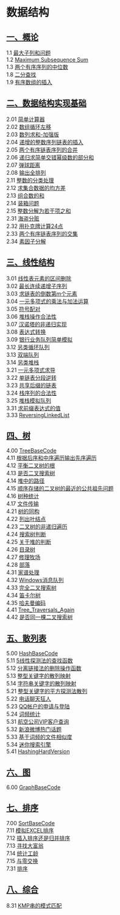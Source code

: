 # 数据结构
## [一、概论](/Base)
1.1 [最大子列和问题](/Base/1_01_BaseMaxSubSum/1_01_BaseMaxSubSum.cpp)  
1.2 [Maximum Subsequence Sum](/Base/1_02_MaxSubSum/1_02_MaxSubSum.cpp)  
1.3 [两个有序序列的中位数](/Base/1_03_MeanFor2S/1_03_MeanFor2S.cpp)  
1.8 [二分查找](/Base/1_08_BinarySearch/1_08_BinarySearch.cpp)  
1.9 [有序数组的插入](/Base/1_09_Insert/1_09_Insert.cpp)  

## [二、数据结构实现基础](/DSBase)
2.01 [简单计算器](/DSBase/2_01_简单计算器/2_01_简单计算器.cpp)  
2.02 [数组循环左移](/DSBase/2_02_数组循环左移/2_02_数组循环左移.cpp)  
2.03 [数列求和-加强版](/DSBase/2_03_数列求和加强版/2_03_数列求和加强版.cpp)  
2.04 [递增的整数序列链表的插入](/DSBase/2_04_递增的整数序列链表的插入/2_04_递增的整数序列链表的插入.cpp)  
2.05 [两个有序链表序列的合并](/DSBase/2_05_两个有序链表序列的合并/2_05_两个有序链表序列的合并.cpp)  
2.06 [递归求简单交错幂级数的部分和](/DSBase/2_06_递归求简单交错幂级数的部分和/2_06_递归求简单交错幂级数的部分和.cpp)  
2.07 [弹球距离](/DSBase/2_07_弹球距离/2_07_弹球距离.cpp)  
2.08 [输出全排列](/DSBase/2_08_输出全排列/2_08_输出全排列.cpp)  
2.11 [整数的分类处理](/DSBase/2_08_输出全排列/2_08_输出全排列.cpp)  
2.12 [求集合数据的均方差](/DSBase/2_12_求集合数据的均方差/2_12_求集合数据的均方差.cpp)   
2.13 [组合数的和](/DSBase/2_13_组合数的和/2_13_组合数的和.cpp)  
2.14 [装箱问题](/DSBase/2_14_装箱问题/2_14_装箱问题.cpp)  
2.15 [整数分解为若干项之和](/DSBase/2_15_整数分解为若干项之和/2_15_整数分解为若干项之和.cpp)  
2.31 [海盗分赃](/DSBase/2_31_海盗分赃/2_31_海盗分赃.cpp)  
2.32 [用扑克牌计算24点](/DSBase/2_32_用扑克牌计算24点/2_32_用扑克牌计算24点.cpp)  
2.33 [两个有序链表序列的交集](/DSBase/2_33_两个有序链表序列的交集/2_33_两个有序链表序列的交集.cpp)  
2.34 [素因子分解](/DSBase/2_34_素因子分解/2_34_素因子分解.cpp)  

## [三、线性结构](/Linear)
3.01 [线性表元素的区间删除](/Linear/3_01_线性表元素的区间删除/3_01_线性表元素的区间删除.cpp)  
3.02 [最长连续递增子序列](/Linear/3_02_最长连续递增子序列/3_02_最长连续递增子序列.cpp)  
3.03 [求链表的倒数第m个元素](/Linear/3_03_求链表的倒数第m个元素/3_03_求链表的倒数第m个元素.cpp)  
3.04 [一元多项式的乘法与加法运算](/Linear/3_04_一元多项式的乘法与加法运算/3_04_一元多项式的乘法与加法运算.cpp)  
3.05 [符号配对](/Linear/3_05_符号配对/3_05_符号配对.cpp)  
3.06 [堆栈操作合法性](/Linear/3_06_堆栈操作合法性/3_06_堆栈操作合法性.cpp)  
3.07 [汉诺塔的非递归实现](/Linear/3_07_汉诺塔的非递归实现/3_07_汉诺塔的非递归实现.cpp)  
3.08 [表达式转换](/Linear/3_08_表达式转换/3_08_表达式转换.cpp)  
3.09 [银行业务队列简单模拟](/Linear/3_09_银行业务队列简单模拟/3_09_银行业务队列简单模拟.cpp)  
3.12 [另类循环队列](/Linear/3_12_另类循环队列/3_12_另类循环队列.cpp)  
3.13 [双端队列](/Linear/3_13_双端队列/3_13_双端队列.cpp)  
3.14 [另类堆栈](/Linear/3_14_另类堆栈/3_14_另类堆栈.cpp)  
3.21 [一元多项式求导](/Linear/3_21_一元多项式求导/3_21_一元多项式求导.cpp)  
3.22 [单链表分段逆转](/Linear/3_22_单链表分段逆转/3_22_单链表分段逆转.cpp)  
3.23 [共享后缀的链表](/Linear/3_23_共享后缀的链表/3_23_共享后缀的链表.cpp)  
3.24 [栈序列的合法性](/Linear/3_24_出栈序列的合法性/3_24_出栈序列的合法性.cpp)  
3.25 [堆栈模拟队列](/Linear/3_25_堆栈模拟队列/3_25_堆栈模拟队列.cpp)  
3.31 [求前缀表达式的值](/Linear/3_31_求前缀表达式的值/3_31_求前缀表达式的值.cpp)  
3.33 [ReversingLinkedList](/Linear/3_33_ReversingLinkedList/3_33_ReversingLinkedList.cpp)  

## [四、树](/Tree)
4.00 [TreeBaseCode](/Tree/4_00_TreeBaseCode/4_00_TreeBaseCode.cpp)  
4.11 [根据后序和中序遍历输出先序遍历](/Tree/4_11_根据后序和中序遍历输出先序遍历/4_11_根据后序和中序遍历输出先序遍历.cpp)  
4.12 [平衡二叉树的根](/Tree/4_12_平衡二叉树的根/4_12_平衡二叉树的根.cpp)  
4.13 [是否二叉搜索树](/Tree/4_13_是否二叉搜索树/4_13_是否二叉搜索树.cpp)  
4.14 [堆中的路径](/Tree/4_14_堆中的路径/4_14_堆中的路径.cpp)  
4.15 [顺序存储的二叉树的最近的公共祖先问题](/Tree/4_15_顺序存储的二叉树的最近的公共祖先问题/4_15_顺序存储的二叉树的最近的公共祖先问题.cpp)  
4.16 [树种统计](/Tree/4_16_树种统计/4_16_树种统计.cpp)  
4.17 [文件传输](/Tree/4_17_文件传输/4_17_文件传输.cpp)  
4.21 [树的同构](/Tree/4_21_树的同构/4_21_树的同构.cpp)  
4.22 [列出叶结点](/Tree/4_22_列出叶结点/4_22_列出叶结点.cpp)  
4.23 [二叉树的非递归遍历](/Tree/4_23_二叉树的非递归遍历/4_23_二叉树的非递归遍历.cpp)  
4.24 [搜索树判断](/Tree/4_24_搜索树判断/4_24_搜索树判断.cpp)  
4.25 [关于堆的判断](/Tree/4_25_关于堆的判断/4_25_关于堆的判断.cpp)  
4.26 [目录树](/Tree/4_26_目录树/4_26_目录树.cpp)  
4.27 [修理牧场](/Tree/4_27_修理牧场/4_27_修理牧场.cpp)  
4.28 [部落](/Tree/4_28_部落/4_28_部落.cpp)  
4.31 [家谱处理](/Tree/4_31_家谱处理/4_31_家谱处理.cpp)  
4.32 [Windows消息队列](/Tree/4_32_Windows消息队列/4_32_Windows消息队列.cpp)  
4.33 [完全二叉搜索树](/Tree/4_33_完全二叉搜索树/4_33_完全二叉搜索树.cpp)  
4.34 [笛卡尔树](/Tree/4_34_笛卡尔树/4_34_笛卡尔树.cpp)  
4.35 [哈夫曼编码](/Tree/4_35_哈夫曼编码/4_35_哈夫曼编码.cpp)  
4.41 [Tree_Traversals_Again](/Tree/4_41_Tree_Traversals_Again/4_41_Tree_Traversals_Again.cpp)  
4.42 [是否同一棵二叉搜索树](/Tree/4_42_是否同一棵二叉搜索树/4_42_是否同一棵二叉搜索树.cpp)  

## [五、散列表](/Hash)
5.00 [HashBaseCode](/Hash/5_00_HashBaseCode/5_00_HashBaseCode.cpp)  
5.11 [5线性探测法的查找函数](/Hash/5_11_线性探测法的查找函数/5_11_线性探测法的查找函数.cpp)  
5.12 [分离链接法的删除操作函数](/Hash/5_12_分离链接法的删除操作函数/5_12_分离链接法的删除操作函数.cpp)  
5.13 [整型关键字的散列映射](/Hash/5_13_整型关键字的散列映射/5_13_整型关键字的散列映射.cpp)  
5.14 [字符串关键字的散列映射](/Hash/5_14_字符串关键字的散列映射/5_14_字符串关键字的散列映射.cpp)  
5.21 [整型关键字的平方探测法散列](/Hash/5_21_整型关键字的平方探测法散列/5_21_整型关键字的平方探测法散列.cpp)  
5.22 [电话聊天狂人](/Hash/5_22_电话聊天狂人/5_22_电话聊天狂人.cpp)   
5.23 [QQ帐户的申请与登陆](/Hash/5_23_QQ帐户的申请与登陆/5_23_QQ帐户的申请与登陆.cpp)   
5.24 [词频统计](/Hash/5_24_词频统计/5_24_词频统计.cpp)   
5.31 [航空公司VIP客户查询](/Hash/5_31_航空公司VIP客户查询/5_31_航空公司VIP客户查询.cpp)   
5.32 [新浪微博热门话题](/Hash/5_32_新浪微博热门话题/5_32_新浪微博热门话题.cpp)   
5.33 [基于词频的文件相似度](/Hash/5_33_基于词频的文件相似度/5_33_基于词频的文件相似度.cpp)   
5.34 [迷你搜索引擎](/Hash/5_34_迷你搜索引擎/5_34_迷你搜索引擎.cpp)   
5.41 [HashingHardVersion](/Hash/5_41_HashingHardVersion/5_41_HashingHardVersion.cpp)   

## [六、图](/Graph)
6.00 [GraphBaseCode](/Graph/6_00_GraphBaseCode/6_00_GraphBaseCode.cpp)  

## [七、排序](/Sort)
7.00 [SortBaseCode](/Sort/7_00_SortBaseCode/7_00_SortBaseCode.cpp)   
7.11 [模拟EXCEL排序](/Sort/7_11_模拟EXCEL排序/7_11_模拟EXCEL排序.cpp)   
7.12 [插入排序还是归并排序](/Sort/7_12_插入排序还是归并排序/7_12_插入排序还是归并排序.cpp)   
7.13 [寻找大富翁](/Sort/7_13_寻找大富翁/7_13_寻找大富翁.cpp)   
7.14 [统计工龄](/Sort/7_14_统计工龄/7_14_统计工龄.cpp)   
7.15 [与零交换](/Sort/7_15_与零交换/7_15_与零交换.cpp)   
7.31 [排序](/Sort/7_31_排序/7_31_排序.cpp)  

## [八、综合](/Complex)
8.31 [KMP串的模式匹配](/Complex/8_31_KMP串的模式匹配/8_31_KMP串的模式匹配.cpp)  

